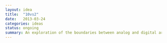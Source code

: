 ```yaml
---
layout: idea
title:  "10vs2"
date:   2013-03-24
categories: ideas
status: ongoing
summary: An exploration of the boundaries between analog and digital art.
---
```

